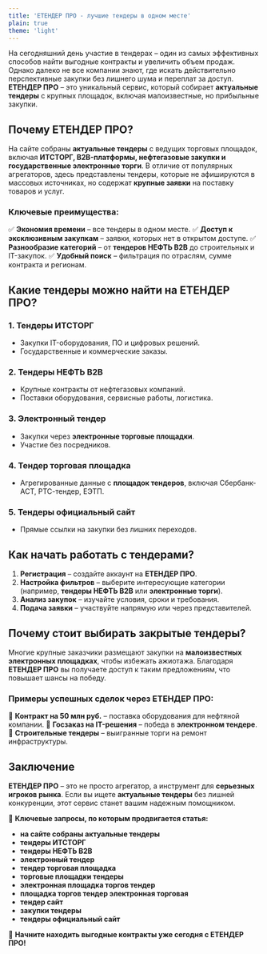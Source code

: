 ```yaml
---
title: 'ЕТЕНДЕР ПРО - лучшие тендеры в одном месте'
plain: true
theme: 'light'
---
```



На сегодняшний день участие в тендерах – один из самых эффективных способов найти выгодные контракты и увеличить объем продаж. Однако далеко не все компании знают, где искать действительно перспективные закупки без лишнего шума и переплат за доступ. **ЕТЕНДЕР ПРО** – это уникальный сервис, который собирает **актуальные тендеры** с крупных площадок, включая малоизвестные, но прибыльные закупки.

## Почему ЕТЕНДЕР ПРО?

На сайте собраны **актуальные тендеры** с ведущих торговых площадок, включая **ИТСТОРГ, B2B-платформы, нефтегазовые закупки и государственные электронные торги**. В отличие от популярных агрегаторов, здесь представлены тендеры, которые не афишируются в массовых источниках, но содержат **крупные заявки** на поставку товаров и услуг.

### Ключевые преимущества:
✅ **Экономия времени** – все тендеры в одном месте.
✅ **Доступ к эксклюзивным закупкам** – заявки, которых нет в открытом доступе.
✅ **Разнообразие категорий** – от **тендеров НЕФТЬ B2B** до строительных и IT-закупок.
✅ **Удобный поиск** – фильтрация по отраслям, сумме контракта и регионам.

## Какие тендеры можно найти на ЕТЕНДЕР ПРО?

### 1. **Тендеры ИТСТОРГ**
   - Закупки IT-оборудования, ПО и цифровых решений.
   - Государственные и коммерческие заказы.

### 2. **Тендеры НЕФТЬ B2B**
   - Крупные контракты от нефтегазовых компаний.
   - Поставки оборудования, сервисные работы, логистика.

### 3. **Электронный тендер**
   - Закупки через **электронные торговые площадки**.
   - Участие без посредников.

### 4. **Тендер торговая площадка**
   - Агрегированные данные с **площадок тендеров**, включая Сбербанк-АСТ, РТС-тендер, ЕЭТП.

### 5. **Тендеры официальный сайт**
   - Прямые ссылки на закупки без лишних переходов.

## Как начать работать с тендерами?

1. **Регистрация** – создайте аккаунт на **ЕТЕНДЕР ПРО**.
2. **Настройка фильтров** – выберите интересующие категории (например, **тендеры НЕФТЬ B2B** или **электронные торги**).
3. **Анализ закупок** – изучайте условия, сроки и требования.
4. **Подача заявки** – участвуйте напрямую или через представителей.

## Почему стоит выбирать закрытые тендеры?

Многие крупные заказчики размещают закупки на **малоизвестных электронных площадках**, чтобы избежать ажиотажа. Благодаря **ЕТЕНДЕР ПРО** вы получаете доступ к таким предложениям, что повышает шансы на победу.

### Примеры успешных сделок через ЕТЕНДЕР ПРО:
🔹 **Контракт на 50 млн руб.** – поставка оборудования для нефтяной компании.
🔹 **Госзаказ на IT-решения** – победа в **электронном тендере**.
🔹 **Строительные тендеры** – выигранные торги на ремонт инфраструктуры.

## Заключение

**ЕТЕНДЕР ПРО** – это не просто агрегатор, а инструмент для **серьезных игроков рынка**. Если вы ищете **актуальные тендеры** без лишней конкуренции, этот сервис станет вашим надежным помощником.

📌 **Ключевые запросы, по которым продвигается статья:**
- **на сайте собраны актуальные тендеры**
- **тендеры ИТСТОРГ**
- **тендеры НЕФТЬ B2B**
- **электронный тендер**
- **тендер торговая площадка**
- **торговые площадки тендеры**
- **электронная площадка торгов тендер**
- **площадка торгов тендер электронная торговая**
- **тендер сайт**
- **закупки тендеры**
- **тендеры официальный сайт**

🚀 **Начните находить выгодные контракты уже сегодня с ЕТЕНДЕР ПРО!**
